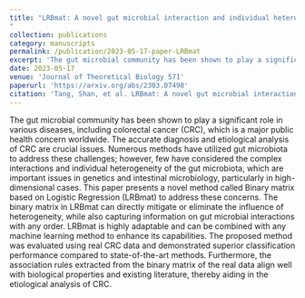 ```yaml
---
title: "LRBmat: A novel gut microbial interaction and individual heterogeneity inference method for colorectal cancer
"
collection: publications
category: manuscripts
permalink: /publication/2023-05-17-paper-LRBmat
excerpt: 'The gut microbial community has been shown to play a significant role in various diseases, including colorectal cancer (CRC), which is a major public health concern worldwide. The accurate diagnosis and etiological analysis of CRC are crucial issues. Numerous methods have utilized gut microbiota to address these challenges; however, few have considered the complex interactions and individual heterogeneity of the gut microbiota, which are important issues in genetics and intestinal microbiology, particularly in high-dimensional cases. This paper presents a novel method called Binary matrix based on Logistic Regression (LRBmat) to address these concerns'
date: 2023-05-17
venue: 'Journal of Theoretical Biology 571'
paperurl: 'https://arxiv.org/abs/2303.07498'
citation: 'Tang, Shan, et al. LRBmat: A novel gut microbial interaction and individual heterogeneity inference method for colorectal cancer. Journal of Theoretical Biology 571 (2023): 111538.'
---
```


The gut microbial community has been shown to play a significant role in various diseases, including colorectal cancer (CRC), which is a major public health concern worldwide. The accurate diagnosis and etiological analysis of CRC are crucial issues. Numerous methods have utilized gut microbiota to address these challenges; however, few have considered the complex interactions and individual heterogeneity of the gut microbiota, which are important issues in genetics and intestinal microbiology, particularly in high-dimensional cases. This paper presents a novel method called Binary matrix based on Logistic Regression (LRBmat) to address these concerns. The binary matrix in LRBmat can directly mitigate or eliminate the influence of heterogeneity, while also capturing information on gut microbial interactions with any order. LRBmat is highly adaptable and can be combined with any machine learning method to enhance its capabilities. The proposed method was evaluated using real CRC data and demonstrated superior classification performance compared to state-of-the-art methods. Furthermore, the association rules extracted from the binary matrix of the real data align well with biological properties and existing literature, thereby aiding in the etiological analysis of CRC.

